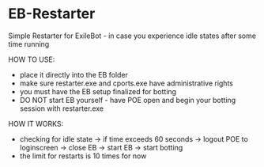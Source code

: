 # EB-Restarter
Simple Restarter for ExileBot - in case you experience idle states after some time running

HOW TO USE:
- place it directly into the EB folder
- make sure restarter.exe and cports.exe have administrative rights
- you must have the EB setup finalized for botting
- DO NOT start EB yourself - have POE open and begin your botting session with restarter.exe

HOW IT WORKS:
- checking for idle state -> if time exceeds 60 seconds -> logout POE to loginscreen -> close EB -> start EB -> start botting
- the limit for restarts is 10 times for now
